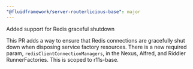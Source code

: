 ```yaml
---
"@fluidframework/server-routerlicious-base": major
---
```


Added support for Redis graceful shutdown

This PR adds a way to ensure that Redis connections are gracefully shut down when disposing service factory resources.  There is a new required param, `redisClientConnectionManagers`, in the Nexus, Alfred, and Riddler RunnerFactories. This is scoped to r11s-base.
